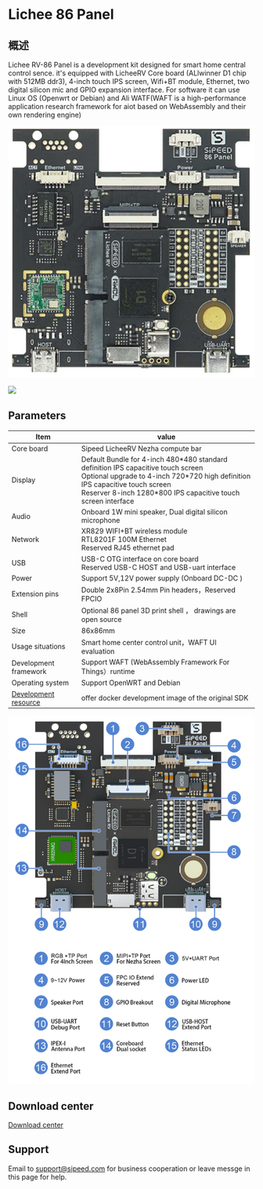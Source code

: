 # Lichee 86 Panel

## 概述

Lichee RV-86 Panel is a development kit designed for smart home central control sence. it's equipped with LicheeRV Core board (ALlwinner D1 chip with 512MB ddr3), 4-inch touch IPS screen, Wifi+BT module, Ethernet, two digital silicon mic and GPIO expansion interface. For software it can use Linux OS (Openwrt or Debian) and Ali WATF(WAFT is a high-performance application research framework for aiot based on WebAssembly and their own rendering engine)

![](./../assets/RV/86_panel_1.png)

![](./../assets/RV/86_2.png)

## Parameters
| Item                                                  | value                                                                                                                                                                                                                                      |
| ----------------------------------------------------- | ------------------------------------------------------------------------------------------------------------------------------------------------------------------------------------------------------------------------------------------ |
| Core board                                            | Sipeed LicheeRV Nezha compute bar                                                                                                                                                                                                          |
| Display                                               | Default Bundle for 4-inch 480\*480 standard definition IPS capacitive touch screen <br> Optional upgrade to 4-inch 720\*720 high definition IPS capacitive touch screen<br>Reserver 8-inch 1280\*800 IPS capacitive touch screen interface |
| Audio                                                 | Onboard 1W mini speaker, Dual digital silicon microphone                                                                                                                                                                                   |
| Network                                               | XR829 WIFI+BT wireless module <br>RTL8201F 100M Ethernet <br> Reserved RJ45 ethernet pad                                                                                                                                                   |
| USB                                                   | USB-C OTG interface on core board <br> Reserved USB-C HOST and USB-uart interface                                                                                                                                                          |
| Power                                                 | Support 5V,12V power supply (Onboard DC-DC )                                                                                                                                                                                               |
| Extension pins                                        | Double 2x8Pin 2.54mm Pin headers，Reserved FPCIO                                                                                                                                                                                           |
| Shell                                                 | Optional 86 panel 3D print shell ， drawings are open source                                                                                                                                                                               |
| Size                                                  | 86x86mm                                                                                                                                                                                                                                    |
| Usage situations                                      | Smart home center control unit，WAFT UI evaluation                                                                                                                                                                                         |
| Development framework                                 | Support WAFT (WebAssembly Framework For Things）runtime                                                                                                                                                                                    |
| Operating system                                      | Support OpenWRT and Debian                                                                                                                                                                                                                 |
| [Development resource](./user.md#bsp-sdk-develpoment) | offer docker development image of the original SDK                                                                                                                                                                                         |

![](./../assets/RV/86_pin.png)

## Download center

[Download center](https://dl.sipeed.com/shareURL/LICHEE/D1/Lichee_RV_86_panel)



## Support

Email to support@sipeed.com for business cooperation or leave messge in this page for help.